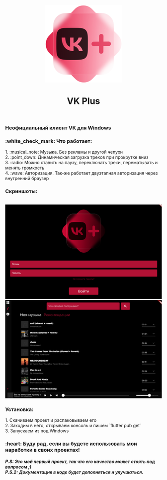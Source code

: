 <p align="center">
  <img src="https://github.com/Slupy/VK-Plus/blob/master/assets/images/vk_plus_logo.png?raw=true" width="250" height="250" />
</p>
<h1 align="center">
  VK Plus
</h1>
<br/>
<h3>Неофициальный клиент VK для Windows</h3>
<h3>:white_check_mark: Что работает:</h3>
  1. :musical_note: Музыка. Без рекламы и другой чепухи<br/>
  2. :point_down: Динамическая загрузка треков при прокрутке вниз<br/>
  3. :radio: Можно ставить на паузу, переключать треки, перематывать и менять громкость<br/>
  4. :wave: Авторизация. Так-же работает двуэтапная авторизация через внутренний браузер
<br/>
<h3>Скриншоты:</h3><br/>
<img src="https://github.com/Slupy/VK-Plus/blob/master/LoginPage.png?raw=true" />
<img src="https://github.com/Slupy/VK-Plus/blob/master/MusicPage.png?raw=true" />
<br/>
<h3>Установка:</h3>
  1. Скачиваем проект и распаковываем его<br/>
  2. Заходим в него, открываем консоль и пишем `flutter pub get`<br/>
  3. Запускаем из под Windows
<br/>
<h3>:heart: Буду рад, если вы будете использовать мои наработки в своих проектах!</h3>
<h5>
  P.S: Это мой первый проект, так что его качество может стоять под вопросом ;)
  <br/>
  P.S.2: Документация в коде будет дополняться и улучшаться.
</h5>
